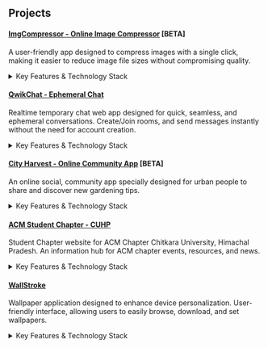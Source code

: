 ## Projects

#### [ImgCompressor - Online Image Compressor](https://imgcompressor-app.web.app) [BETA]
A user-friendly app designed to compress images with a single click, making it easier to reduce image file sizes without compromising quality.

<details>
  <summary>Key Features & Technology Stack</summary>
  
  - One-click image compression, high-quality retention, batch processing.
  - Frontend: React (Vite), Backend: PHP (Custom Compressor API).
  
</details>

#### [QwikChat - Ephemeral Chat](https://qwikchat.web.app)
Realtime temporary chat web app designed for quick, seamless, and ephemeral conversations. Create/Join rooms, and send messages instantly without the need for account creation.

<details>
  <summary>Key Features & Technology Stack</summary>
  
  - Real-time messaging, ephemeral chat rooms, no account requirement, secure communication.
  - React (Vite), Node.js, WebSockets (Socket.io), Firebase.
  
</details>

#### [City Harvest - Online Community App](https://city-harvest-app.web.app/) [BETA]
An online social, community app specially designed for urban people to share and discover new gardening tips.

<details>
  <summary>Key Features & Technology Stack</summary>
  
  - Read Articles, Ask your queries in the community
  - Java, Android Studio, Firebase.
  
</details>

#### [ACM Student Chapter - CUHP](https://acmcuhp.web.app)
Student Chapter website for ACM Chapter Chitkara University, Himachal Pradesh. An information hub for ACM chapter events, resources, and news.

<details>
  <summary>Key Features & Technology Stack</summary>
  
  - Event calendars, member directories.
  - React (Vite), Firebase.
  
</details>

#### [WallStroke](https://play.google.com/store/apps/details?id=com.appy.wallstroke)
Wallpaper application designed to enhance device personalization. User-friendly interface, allowing users to easily browse, download, and set wallpapers.

<details>
  <summary>Key Features & Technology Stack</summary>
  
  - High-resolution wallpapers, daily updates, various categories, favorites.
  - Java, Android Studio, Firebase.
  
</details>
